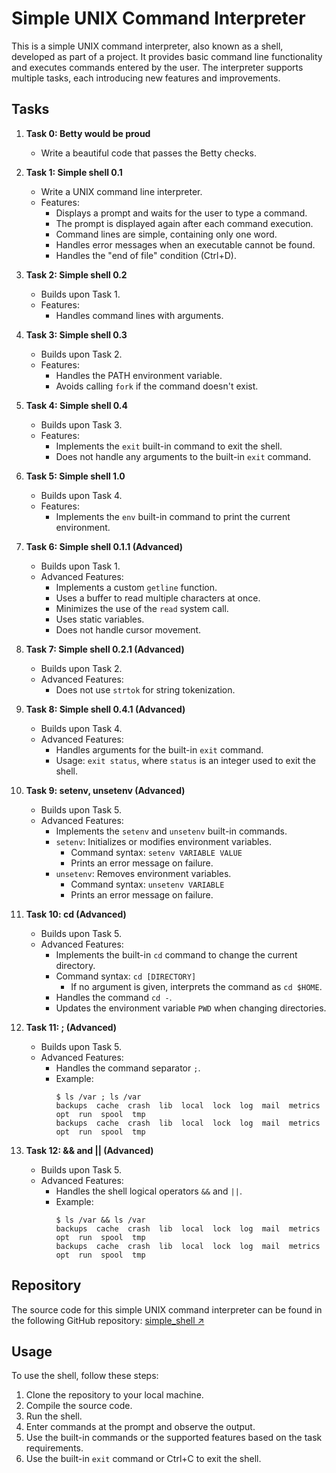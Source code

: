 # Simple UNIX Command Interpreter

This is a simple UNIX command interpreter, also known as a shell, developed as part of a project. It provides basic command line functionality and executes commands entered by the user. The interpreter supports multiple tasks, each introducing new features and improvements.

## Tasks

1. **Task 0: Betty would be proud**
   - Write a beautiful code that passes the Betty checks.

2. **Task 1: Simple shell 0.1**
   - Write a UNIX command line interpreter.
   - Features:
     - Displays a prompt and waits for the user to type a command.
     - The prompt is displayed again after each command execution.
     - Command lines are simple, containing only one word.
     - Handles error messages when an executable cannot be found.
     - Handles the "end of file" condition (Ctrl+D).

3. **Task 2: Simple shell 0.2**
   - Builds upon Task 1.
   - Features:
     - Handles command lines with arguments.

4. **Task 3: Simple shell 0.3**
   - Builds upon Task 2.
   - Features:
     - Handles the PATH environment variable.
     - Avoids calling `fork` if the command doesn't exist.

5. **Task 4: Simple shell 0.4**
   - Builds upon Task 3.
   - Features:
     - Implements the `exit` built-in command to exit the shell.
     - Does not handle any arguments to the built-in `exit` command.

6. **Task 5: Simple shell 1.0**
   - Builds upon Task 4.
   - Features:
     - Implements the `env` built-in command to print the current environment.

7. **Task 6: Simple shell 0.1.1 (Advanced)**
   - Builds upon Task 1.
   - Advanced Features:
     - Implements a custom `getline` function.
     - Uses a buffer to read multiple characters at once.
     - Minimizes the use of the `read` system call.
     - Uses static variables.
     - Does not handle cursor movement.

8. **Task 7: Simple shell 0.2.1 (Advanced)**
   - Builds upon Task 2.
   - Advanced Features:
     - Does not use `strtok` for string tokenization.

9. **Task 8: Simple shell 0.4.1 (Advanced)**
   - Builds upon Task 4.
   - Advanced Features:
     - Handles arguments for the built-in `exit` command.
     - Usage: `exit status`, where `status` is an integer used to exit the shell.

10. **Task 9: setenv, unsetenv (Advanced)**
    - Builds upon Task 5.
    - Advanced Features:
      - Implements the `setenv` and `unsetenv` built-in commands.
      - `setenv`: Initializes or modifies environment variables.
        - Command syntax: `setenv VARIABLE VALUE`
        - Prints an error message on failure.
      - `unsetenv`: Removes environment variables.
        - Command syntax: `unsetenv VARIABLE`
        - Prints an error message on failure.

11. **Task 10: cd (Advanced)**
    - Builds upon Task 5.
    - Advanced Features:
      - Implements the built-in `cd` command to change the current directory.
      - Command syntax: `cd [DIRECTORY]`
        - If no argument is given, interprets the command as `cd $HOME`.
      - Handles the command `cd -`.
      - Updates the environment variable `PWD` when changing directories.

12. **Task 11: ; (Advanced)**
    - Builds upon Task 5.
    - Advanced Features:
      - Handles the command separator `;`.
      - Example:
        ```
        $ ls /var ; ls /var
        backups  cache  crash  lib  local  lock  log  mail  metrics  opt  run  spool  tmp
        backups  cache  crash  lib  local  lock  log  mail  metrics  opt  run  spool  tmp
        ```

13. **Task 12: && and || (Advanced)**
    - Builds upon Task 5.
    - Advanced Features:
      - Handles the shell logical operators `&&` and `||`.
      - Example:
        ```
        $ ls /var && ls /var
        backups  cache  crash  lib  local  lock  log  mail  metrics  opt  run  spool  tmp
        backups  cache  crash  lib  local  lock  log  mail  metrics  opt  run  spool  tmp
        ```

## Repository

The source code for this simple UNIX command interpreter can be found in the following GitHub repository: [simple_shell ↗](https://github.com/Muna-Saeed/simple_shell.git)

## Usage

To use the shell, follow these steps:

1. Clone the repository to your local machine.
2. Compile the source code.
3. Run the shell.
4. Enter commands at the prompt and observe the output.
5. Use the built-in commands or the supported features based on the task requirements.
6. Use the built-in `exit` command or Ctrl+C to exit the shell.
